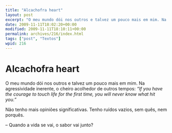 ```yaml
---
title: "Alcachofra heart"
layout: post
excerpt: "O meu mundo dói nos outros e talvez um pouco mais em mim. Na agressividade inerente, o cheiro acolhedor de outros tempos: “If you have the courage to touch life for the first time, you will never know what hit you.” Não tenho mais opiniões significativas. Tenho ruídos vazios, sem quês, nem porquês. – Quando a […]"
date: 2009-11-11T18:02:20+00:00
modified: 2009-11-11T18:10:11+00:00
permalink: archives/216/index.html
tags: ["post", "Textos"]
wpid: 216
---
```


# Alcachofra heart

O meu mundo dói nos outros e talvez um pouco mais em mim. Na agressividade inerente, o cheiro acolhedor de outros tempos: *“If you have the courage to touch life for the first time, you will never know what hit you.”*

Não tenho mais opiniões significativas. Tenho ruídos vazios, sem quês, nem porquês.

– Quando a vida se vai, o sabor vai junto?